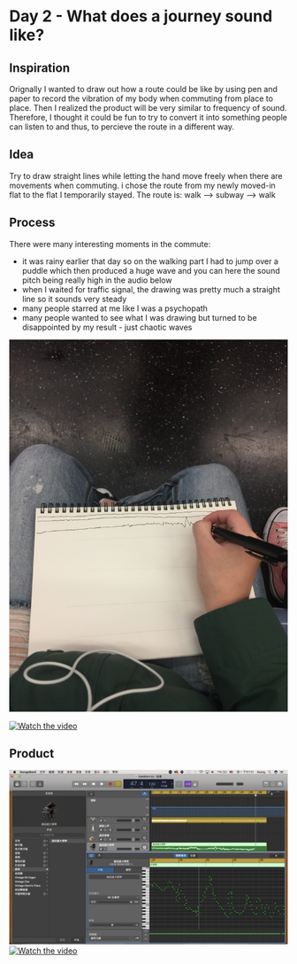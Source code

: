 # Day 2 - What does a journey sound like?

## Inspiration

Orignally I wanted to draw out how a route could be like by using pen and paper to record the vibration of my body when commuting from place to place.
Then I realized the product will be very similar to frequency of sound.
Therefore, I thought it could be fun to try to convert it into something people can listen to and thus, to percieve the route in a different way.


## Idea

Try to draw straight lines while letting the hand move freely when there are movements when commuting.
i chose the route from my newly moved-in flat to the flat I temporarily stayed. 
The route is: walk —> subway —> walk

## Process
There were many interesting moments in the commute:
- it was rainy earlier that day so on the walking part I had to jump over a puddle which then produced a huge wave and you can here the sound pitch being really high in the audio below
- when I waited for traffic signal, the drawing was pretty much a straight line so it sounds very steady
- many people starred at me like I was a psychopath
- many people wanted to see what I was drawing but turned to be disappointed by my result - just chaotic waves

![Img](img/day2/1.JPG)

[![Watch the video](https://raw.github.com/GabLeRoux/WebMole/master/ressources/WebMole_Youtube_Video.png)](https://www.youtube.com/watch?v=7LBghwz0QOo&feature=youtu.be)

## Product

![Img](img/day2/3.PNG)
[![Watch the video](https://raw.github.com/GabLeRoux/WebMole/master/ressources/WebMole_Youtube_Video.png)](https://www.youtube.com/watch?v=vMvfUFpEwiA)

